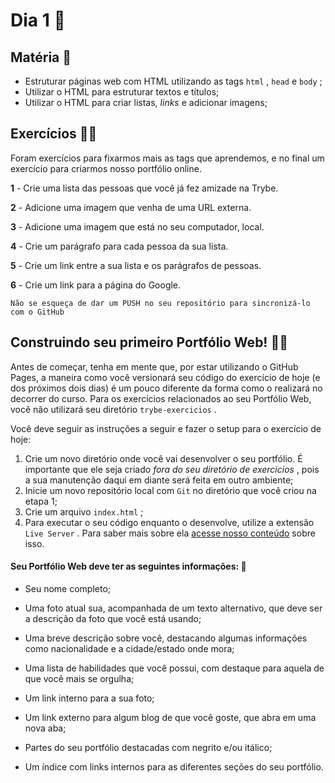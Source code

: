 # Dia 1 :rocket:
## Matéria :book:
-   Estruturar páginas web com HTML utilizando as tags  `html`  ,  `head`  e  `body`  ;
-   Utilizar o HTML para estruturar textos e títulos;
-   Utilizar o HTML para criar listas,  _links_ e adicionar imagens;

## Exercícios :man_technologist:
Foram exercícios para fixarmos mais as tags que aprendemos, e no final um exercício para criarmos nosso portfólio online.

**1** - Crie uma lista das pessoas que você já fez amizade na Trybe.

**2** - Adicione uma imagem que venha de uma URL externa.

**3** - Adicione uma imagem que está no seu computador, local.

**4** - Crie um parágrafo para cada pessoa da sua lista.

**5** - Crie um link entre a sua lista e os parágrafos de pessoas.

**6** - Crie um link para a página do Google.

`Não se esqueça de dar um PUSH no seu repositório para sincronizá-lo com o GitHub`

## Construindo seu primeiro Portfólio Web! :construction_worker_woman:

Antes de começar, tenha em mente que, por estar utilizando o GitHub Pages, a maneira como você versionará seu código do exercício de hoje (e dos próximos dois dias) é um pouco diferente da forma como o realizará no decorrer do curso. Para os exercícios relacionados ao seu Portfólio Web, você não utilizará seu diretório  `trybe-exercicios`  .

Você deve seguir as instruções a seguir e fazer o setup para o exercício de hoje:

1.  Crie um novo diretório onde você vai desenvolver o seu portfólio. É importante que ele seja criado  _fora do seu diretório de exercícios_ , pois a sua manutenção daqui em diante será feita em outro ambiente;
2.  Inicie um novo repositório local com  `Git`  no diretório que você criou na etapa 1;
3.  Crie um arquivo  `index.html`  ;
4.  Para executar o seu código enquanto o desenvolve, utilize a extensão  `Live Server`  . Para saber mais sobre ela  [acesse nosso conteúdo](https://app.betrybe.com/course/real-life-engineer/vscode#live-server) sobre isso.

#### Seu Portfólio Web deve ter as seguintes informações: :pencil:

-   Seu nome completo;
    
-   Uma foto atual sua, acompanhada de um texto alternativo, que deve ser a descrição da foto que você está usando;
    
-   Uma breve descrição sobre você, destacando algumas informações como nacionalidade e a cidade/estado onde mora;
    
-   Uma lista de habilidades que você possui, com destaque para aquela de que você mais se orgulha;
    
-   Um link interno para a sua foto;
    
-   Um link externo para algum blog de que você goste, que abra em uma nova aba;
    
-   Partes do seu portfólio destacadas com negrito e/ou itálico;
    
-   Um índice com links internos para as diferentes seções do seu portfólio.

